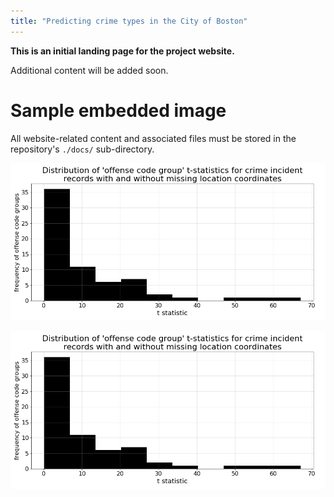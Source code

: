 ```yaml
---
title: "Predicting crime types in the City of Boston"
---
```


**This is an initial landing page for the project website.**

Additional content will be added soon.

# Sample embedded image

All website-related content and associated files must be stored in the repository's `./docs/` sub-directory.

<img src="https://raw.githubusercontent.com/sedelmeyer/predicting-crime/master/figures/crime/crime-missing-coords-offense-tstat-hist.png" alt="drawing" width="800"/>



![boston-property-match](https://raw.githubusercontent.com/sedelmeyer/predicting-crime/master/figures/crime/crime-missing-coords-offense-tstat-hist.png)

